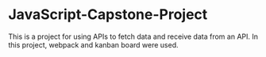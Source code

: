 # JavaScript-Capstone-Project
This is a project for using APIs to fetch data and receive data from an API. In this project, webpack and kanban board were used.
